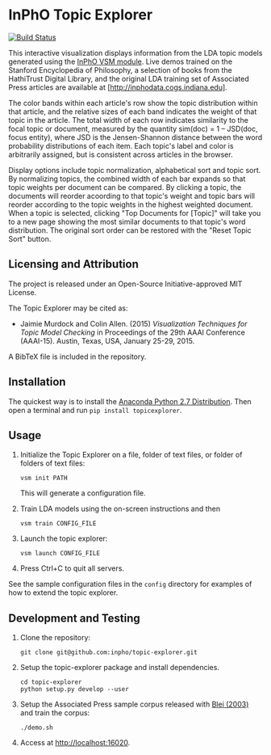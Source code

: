 # InPhO Topic Explorer
[![Build Status](https://travis-ci.org/inpho/topic-explorer.svg?branch=master)](https://travis-ci.org/inpho/topic-explorer)

This interactive visualization displays information from the LDA topic models generated using the [InPhO VSM module](http://github.com/inpho/vsm/). Live demos trained on the Stanford
Encyclopedia of Philosophy, a selection of books from the HathiTrust Digital Library, and the original LDA training set of Associated Press articles are available at [http://inphodata.cogs.indiana.edu].

The color bands within each article's row show the topic distribution within that article, and the relative sizes of each band indicates the weight of that topic in the article. The total width of each row indicates similarity to the focal topic or document, measured by the quantity sim(doc) = 1 – JSD(doc, focus entity), where JSD is the Jensen-Shannon distance between the word probability distributions of each item. Each topic's label and color is arbitrarily assigned, but is consistent across articles in the browser.

Display options include topic normalization, alphabetical sort and topic sort. By normalizing topics, the combined width of each bar expands so that topic weights per document can be compared. By clicking a topic, the documents will reorder acoording to that topic's weight and topic bars will reorder according to the topic weights in the highest weighted document. When a topic is selected, clicking "Top Documents for [Topic]" will take you to a new page showing the most similar documents to that topic's word distribution. The original sort order can be restored with the "Reset Topic Sort" button.

## Licensing and Attribution
The project is released under an Open-Source Initiative-approved MIT License.

The Topic Explorer may be cited as:
 -  Jaimie Murdock and Colin Allen. (2015) *Visualization Techniques for Topic Model Checking* in Proceedings of the 29th AAAI Conference (AAAI-15). Austin, Texas, USA, January 25-29, 2015.

A BibTeX file is included in the repository.

## Installation
The quickest way is to install the [Anaconda Python 2.7 Distribution](http://contiuum.io/downloads). Then open a terminal and run `pip install topicexplorer`.

## Usage
1.  Initialize the Topic Explorer on a file, folder of text files, or folder of folders of text files:

    ```
    vsm init PATH
    ```

    This will generate a configuration file.

2.  Train LDA models using the on-screen instructions and then
    ```
    vsm train CONFIG_FILE
    ```

3.  Launch the topic explorer:

    ```
    vsm launch CONFIG_FILE
    ```

4.  Press Ctrl+C to quit all servers.

See the sample configuration files in the `config` directory for examples of how to extend the topic explorer.

## Development and Testing
1.  Clone the repository:
    
    ```
    git clone git@github.com:inpho/topic-explorer.git
    ```
2.  Setup the topic-explorer package and install dependencies.

    ```
    cd topic-explorer
    python setup.py develop --user
    ```
3.  Setup the Associated Press sample corpus released with [Blei (2003)](www.cs.princeton.edu/~blei/lda-c/) and train the corpus:

    ```
    ./demo.sh
    ```

4.  Access at [http://localhost:16020](http://localhost:16020).

